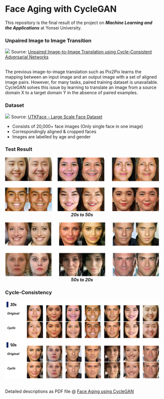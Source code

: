 # Face Aging with CycleGAN
This repository is the final result of the project on <B><I>Machine Learning and the Applications</I></B> at Yonsei University.

### Unpaired Image to Image Transition
<img src="https://junyanz.github.io/CycleGAN/images/teaser_high_res.jpg">
Source: <a href="https://junyanz.github.io/CycleGAN/" target="_blank">Unpaired Image-to-Image Translation using Cycle-Consistent Adversarial Networks</a>

<br>The previous image-to-image translation such as Pix2Pix learns the mapping between an input image and an output image with a set of aligned image pairs. However, for many tasks, paired training dataset is unavailable. CycleGAN solves this issue by learning to translate an image from a source domain X to a target domain Y in the absence of paired examples.

### Dataset
<img src="https://susanqq.github.io/UTKFace/icon/logoWall2.jpg" width="500">
Source: <a href="https://susanqq.github.io/UTKFace/" target="_blank">UTKFace - Large Scale Face Dataset</a>

* Consists of 20,000+ face images (Only single face in one image)
* Correspondingly aligned & cropped faces
* Images are labelled by age and gender


### Test Result
<p align="center">
  <img src="./datasets/face/20s_to_50s.png" width="700"><br>
  <b><I>20s to 50s</I></b>
  <br><br>
  <img src="./datasets/face/50s_to_20s.png" width="700"><br>
  <b><I>50s to 20s</I></b>
</p>

### Cycle-Consistency

<p align="center">
  <img src="./datasets/face/cyclic_consistency.png"><br>
</p>

<br>
Detailed descriptions as PDF file @ <a href="./Face Aging using CycleGAN.pdf" target="_blank">Face Aging using CycleGAN</a>
